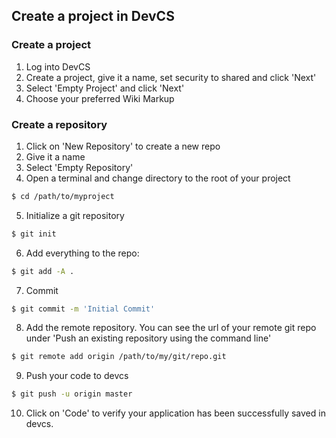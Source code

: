 ## Create a project in DevCS

### Create a project
1. Log into DevCS
2. Create a project, give it a name, set security to shared and click 'Next'
3. Select 'Empty Project' and click 'Next'
4. Choose your preferred Wiki Markup

### Create a repository
1. Click on 'New Repository' to create a new repo
2. Give it a name
3. Select 'Empty Repository'
4. Open a terminal and change directory to the root of your project
```bash
$ cd /path/to/myproject
```
5. Initialize a git repository
```bash
$ git init
```
6. Add everything to the repo:
```bash
$ git add -A .
```
7. Commit
```bash
$ git commit -m 'Initial Commit'
````
8. Add the remote repository. You can see the url of your remote git repo under 'Push an existing repository using the command line'
```bash
$ git remote add origin /path/to/my/git/repo.git
```
9. Push your code to devcs
```bash
$ git push -u origin master
```
10. Click on 'Code' to verify your application has been successfully saved in devcs.